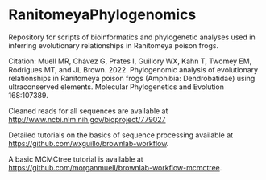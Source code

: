 # RanitomeyaPhylogenomics

Repository for scripts of bioinformatics and phylogenetic analyses used in inferring evolutionary relationships in Ranitomeya poison frogs.

Citation:
Muell MR, Chávez G, Prates I, Guillory WX, Kahn T, Twomey EM, Rodrigues MT, and JL Brown. 2022. Phylogenomic analysis of evolutionary relationships in Ranitomeya poison frogs (Amphibia: Dendrobatidae) using ultraconserved elements. Molecular Phylogenetics and Evolution 168:107389. 

Cleaned reads for all sequences are available at http://www.ncbi.nlm.nih.gov/bioproject/779027

Detailed tutorials on the basics of sequence processing available at https://github.com/wxguillo/brownlab-workflow.

A basic MCMCtree tutorial is available at https://github.com/morganmuell/brownlab-workflow-mcmctree.
